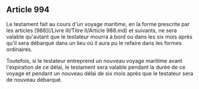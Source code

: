 Article 994
----
Le testament fait au cours d'un voyage maritime, en la forme prescrite par les
articles [988](/Livre III/Titre II/Article 988.md) et suivants, ne sera valable qu'autant que le testateur mourra à
bord ou dans les six mois après qu'il sera débarqué dans un lieu où il aura pu
le refaire dans les formes ordinaires.

Toutefois, si le testateur entreprend un nouveau voyage maritime avant
l'expiration de ce délai, le testament sera valable pendant la durée de ce
voyage et pendant un nouveau délai de six mois après que le testateur sera de
nouveau débarqué.
